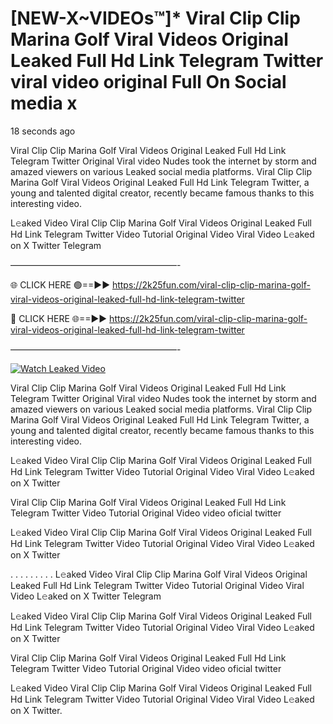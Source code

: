 # [NEW-X~VIDEOs™]* Viral Clip Clip Marina Golf Viral Videos Original Leaked Full Hd Link Telegram Twitter viral video original Full On Social media x

18 seconds ago

Viral Clip Clip Marina Golf Viral Videos Original Leaked Full Hd Link Telegram Twitter Original Viral video Nudes took the internet by storm and amazed viewers on various Leaked social media platforms. Viral Clip Clip Marina Golf Viral Videos Original Leaked Full Hd Link Telegram Twitter, a young and talented digital creator, recently became famous thanks to this interesting video.

L𝚎aked Video Viral Clip Clip Marina Golf Viral Videos Original Leaked Full Hd Link Telegram Twitter Video Tutorial Original Video Viral Video L𝚎aked on X Twitter Telegram

———————————————————-

🌐 CLICK HERE 🟢==►► https://2k25fun.com/viral-clip-clip-marina-golf-viral-videos-original-leaked-full-hd-link-telegram-twitter

🔴 CLICK HERE 🌐==►► https://2k25fun.com/viral-clip-clip-marina-golf-viral-videos-original-leaked-full-hd-link-telegram-twitter

———————————————————-

[![Watch Leaked Video](https://miro.medium.com/v2/resize:fit:828/format:webp/1*cilzJN44JGOrTw9NJCrNHA.gif "Watch Leaked Video")](https://2k25fun.com/viral-clip-clip-marina-golf-viral-videos-original-leaked-full-hd-link-telegram-twitter)

Viral Clip Clip Marina Golf Viral Videos Original Leaked Full Hd Link Telegram Twitter Original Viral video Nudes took the internet by storm and amazed viewers on various Leaked social media platforms. Viral Clip Clip Marina Golf Viral Videos Original Leaked Full Hd Link Telegram Twitter, a young and talented digital creator, recently became famous thanks to this interesting video.

L𝚎aked Video Viral Clip Clip Marina Golf Viral Videos Original Leaked Full Hd Link Telegram Twitter Video Tutorial Original Video Viral Video L𝚎aked on X Twitter

Viral Clip Clip Marina Golf Viral Videos Original Leaked Full Hd Link Telegram Twitter Video Tutorial Original Video video oficial twitter

L𝚎aked Video Viral Clip Clip Marina Golf Viral Videos Original Leaked Full Hd Link Telegram Twitter Video Tutorial Original Video Viral Video L𝚎aked on X Twitter

. . . . . . . . . L𝚎aked Video Viral Clip Clip Marina Golf Viral Videos Original Leaked Full Hd Link Telegram Twitter Video Tutorial Original Video Viral Video L𝚎aked on X Twitter Telegram

L𝚎aked Video Viral Clip Clip Marina Golf Viral Videos Original Leaked Full Hd Link Telegram Twitter Video Tutorial Original Video Viral Video L𝚎aked on X Twitter

Viral Clip Clip Marina Golf Viral Videos Original Leaked Full Hd Link Telegram Twitter Video Tutorial Original Video video oficial twitter

L𝚎aked Video Viral Clip Clip Marina Golf Viral Videos Original Leaked Full Hd Link Telegram Twitter Video Tutorial Original Video Viral Video L𝚎aked on X Twitter.
